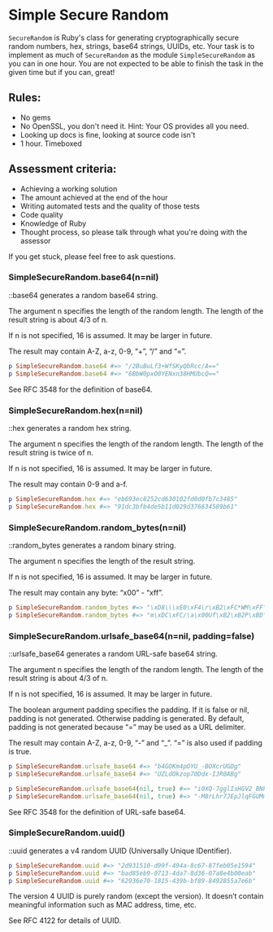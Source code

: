 # Simple Secure Random

`SecureRandom` is Ruby's class for generating cryptographically secure random
numbers, hex, strings, base64 strings, UUIDs, etc. Your task is to implement as
much of `SecureRandom` as the module `SimpleSecureRandom` as you can in one hour.
You are not expected to be able to finish the task in the given time but if you
can, great!

## Rules:

- No gems
- No OpenSSL, you don't need it. Hint: Your OS provides all you need.
- Looking up docs is fine, looking at source code isn't
- 1 hour. Timeboxed

## Assessment criteria:

- Achieving a working solution
- The amount achieved at the end of the hour
- Writing automated tests and the quality of those tests
- Code quality
- Knowledge of Ruby
- Thought process, so please talk through what you're doing with the assessor

If you get stuck, please feel free to ask questions.

### SimpleSecureRandom.base64(n=nil)

::base64 generates a random base64 string.

The argument n specifies the length of the random length. The length of the result
string is about 4/3 of n.

If n is not specified, 16 is assumed. It may be larger in future.

The result may contain A-Z, a-z, 0-9, “+”, “/” and “=”.

```ruby
p SimpleSecureRandom.base64 #=> "/2BuBuLf3+WfSKyQbRcc/A=="
p SimpleSecureRandom.base64 #=> "6BbW0pxO0YENxn38HMUbcQ=="
```

See RFC 3548 for the definition of base64.

### SimpleSecureRandom.hex(n=nil)

::hex generates a random hex string.

The argument n specifies the length of the random length. The length of the result
string is twice of n.

If n is not specified, 16 is assumed. It may be larger in future.

The result may contain 0-9 and a-f.

```ruby
p SimpleSecureRandom.hex #=> "eb693ec8252cd630102fd0d0fb7c3485"
p SimpleSecureRandom.hex #=> "91dc3bfb4de5b11d029d376634589b61"
```

### SimpleSecureRandom.random_bytes(n=nil)

::random_bytes generates a random binary string.

The argument n specifies the length of the result string.

If n is not specified, 16 is assumed. It may be larger in future.

The result may contain any byte: “x00” - “xff”.

```ruby
p SimpleSecureRandom.random_bytes #=> "\xD8\\\xE0\xF4\r\xB2\xFC*WM\xFF\x83\x18\xF45\xB6"
p SimpleSecureRandom.random_bytes #=> "m\xDC\xFC/\a\x00Uf\xB2\xB2P\xBD\xFF6S\x97"
```

### SimpleSecureRandom.urlsafe_base64(n=nil, padding=false)

::urlsafe_base64 generates a random URL-safe base64 string.

The argument n specifies the length of the random length. The length of the result
string is about 4/3 of n.

If n is not specified, 16 is assumed. It may be larger in future.

The boolean argument padding specifies the padding. If it is false or nil, padding
is not generated. Otherwise padding is generated. By default, padding is not generated
because “=” may be used as a URL delimiter.

The result may contain A-Z, a-z, 0-9, “-” and “_”. “=” is also used if padding is true.

```ruby
p SimpleSecureRandom.urlsafe_base64 #=> "b4GOKm4pOYU_-BOXcrUGDg"
p SimpleSecureRandom.urlsafe_base64 #=> "UZLdOkzop70Ddx-IJR0ABg"

p SimpleSecureRandom.urlsafe_base64(nil, true) #=> "i0XQ-7gglIsHGV2_BNPrdQ=="
p SimpleSecureRandom.urlsafe_base64(nil, true) #=> "-M8rLhr7JEpJlqFGUMmOxg=="
```
See RFC 3548 for the definition of URL-safe base64.

### SimpleSecureRandom.uuid()

::uuid generates a v4 random UUID (Universally Unique IDentifier).

```ruby
p SimpleSecureRandom.uuid #=> "2d931510-d99f-494a-8c67-87feb05e1594"
p SimpleSecureRandom.uuid #=> "bad85eb9-0713-4da7-8d36-07a8e4b00eab"
p SimpleSecureRandom.uuid #=> "62936e70-1815-439b-bf89-8492855a7e6b"
```
The version 4 UUID is purely random (except the version). It doesn’t contain meaningful information such as MAC address, time, etc.

See RFC 4122 for details of UUID.
